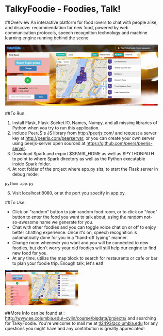 TalkyFoodie - Foodies, Talk!
==============
##Overview
An interactive platform for food lovers to chat with people alike, and discover recommendation for new food, powered by web communication protocols, speech recognition technology and machine learning engine running behind the scene.

![screenshot of homepage](https://github.com/MonkeyLeeT/TalkyFoodie/blob/master/misc/homepage.png?raw=true)

##To Run
1. Install Flask, Flask-Socket.IO, Names, Numpy, and all missing libraries of Python when you try to run this application.
2. Include PeerJS's JS library from http://peerjs.com/ and request a server key at http://peerjs.com/peerserver, or you can create your own server using peerjs-server open sourced at https://github.com/peers/peerjs-server.
3. Download Spark and export $SPARK_HOME as well as $PYTHONPATH to point to where Spark directory as well as the Python executable inside Spark folder.
4. At root folder of the project where app.py sits, to start the Flask server in debug mode:
```bash
python app.py
```
5. Visit localhost:8080, or at the port you specify in app.py.

##To Use
* Click on "random" button to join random food room, or to click on "food" button to enter the food you want to talk about, using the random not-so-awesome name we generate for you.
* Chat with other foodies and you can toggle voice chat on or off to enjoy better chatting experience. Once it's on, speech recognition is automatically done for you in a "hand-off typing" manner.
* Change room whenever you want and you will be connected to new foodies, but don't worry your old foodies will still help our engine to find new food for you.
* At any time, utilize the map block to search for restaurants or cafe or bar to plan your foodie trip. Enough talk, let's eat!

![screenshot of homepage](https://github.com/MonkeyLeeT/TalkyFoodie/blob/master/misc/recommend.png?raw=true)

##More Info
can be found at : http://www.ee.columbia.edu/~cylin/course/bigdata/projects/ and searching for TalkyFoodie. You're welcome to mail me at tl2493@columbia.edu for any questions you might have and any contribution is greatly appreciated!
